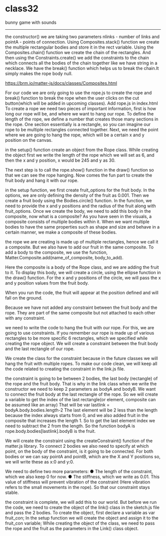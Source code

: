 # class32
bunny game with sounds 


---

 the constructor() we are taking two parameters nlinks - number of links and
pointA - points of connection.
Using Composites.stack() function we create the multiple
rectangular bodies and store it in the rect variable. Using the Composites.chain() function we create the
chain of the rectangles.
And then using the Constraints.create() we add the constraints to the chain which connects all the bodies of the chain together like we have string in a necklace.
We have the break() function which helps us to break the chain.It simply makes the rope body null.




https://brm.io/matter-js/docs/classes/Composites.html

For our code we are only going to use the rope.js to create the rope and break() function to break the rope when the user clicks on the cut button(which will be added in upcoming classes).
Add rope.js in index.html
To create a rope we need two pieces of important information, first is how long our rope will be, and where we want to hang our rope.
To define the length of the rope, we define a number that creates those many sections in the rope. One section essentially is a rectangle, so you can imagine our rope to be multiple rectangles connected together.
Next, we need the point where we are going to hang the rope, which will be a certain x and y position on the canvas.


in the setup() function create an object from the Rope class.
While creating the object first we write the length of the rope which we will set as 6, and then the x and y position, x would be 245 and y as 30.

The next step is to call the rope.show() function in the draw() function so that we can see the rope hanging.
Now comes the fun part to create the fruit body and hang it with our rope.



in the setup function, we first create fruit_options for the fruit body. In the options, we are only defining the density of the fruit as 0.001.
Then we create a fruit body using the Bodies.circle() function.
In the function, we need to provide the x and y positions and the radius of the fruit along with fruit_options.
Once we create the body, we need to add this body in the composite, now what is a composite?
As you have seen in the visuals, a composite consists of multiple bodies within it. When we want multiple bodies to have the same properties such as shape and size and behave in a certain manner, we make a composite of these bodies.


the rope we are creating is made up of multiple rectangles, hence we call it a composite. But we also have to add our fruit in the same composite.
To add a body to the composite, we use the function,
Matter.Composite.add(name_of_composite, body_to_add).


Here the composite is a body of the Rope class, and we are adding the fruit to it.
To display this body, we will create a circle, using the ellipse function in the draw() function.
For the x and y positions of the circle, we will pass the x and y position values from the fruit body.


When you run the code, the fruit will appear at the position defined and will fall on the ground.


Because we have not added any constraint between the fruit body and the rope. They are part of the same composite but not attached to each other with any constraint.


we need to write the code to hang the fruit with our rope.
For this, we are going to use constraints.
If you remember our rope is made up of various rectangles to be more specific 6 rectangles, which we specified while creating the rope object.
We will create a constraint between the fruit body and the last rectangle of our rope.

We create the class for the constraint because in the future classes we will hang the fruit with multiple ropes.
To make our code clean, we will keep all the code related to creating the constraint in the link.js file.





the constraint is going to be between 2 bodies, the last body (rectangle) of the rope and the fruit body.
That is why in the link class when we write the constructor we need to keep 2 parameters as bodyA and bodyB.
We want to connect the fruit body at the last rectangle of the rope. So we will create a variable to get the index of the last rectangle(or element, composite can be assumed like an array)
That will be var lastlink = bodyA.body.bodies.length-2
The last element will be 2 less than the length because the index always starts from 0, and we also added fruit in the composite that increases the length 1. So to get the last element index we need to subtract the 2 from the length.
So the function bodyA is rope.body.bodies[lastlink].bodyB is the fruit.


We will create the constraint using the createConstraint()
function of the matter.js library.
To connect 2 bodies we also need to specify at which point, on the body of the constraint, is it going to be connected.
For both bodies or we can say pointA and pointB, which are the X and Y positions so, we will write these as x:0 and y:0.


We need to define two more parameters:
● The length of the constraint, which we also keep 0 for now.
● The stiffness, which we write as 0.01. This value of stiffness will prevent vibration of the constraint (Here vibration refers to the small movements in the rope). So that our constraint stays stable.

the constraint is complete, we will add this to our world.
But before we run the code, we need to create the object of the link() class in the sketch.js file and pass the 2 bodies.
To create the object, first declare a variable as var fruit_con;
In the setup function we will create the object and assign it to the fruit_con variable;
While creating the object of the class, we need to pass the rope and the fruit as the parameters in the Link() class object.

